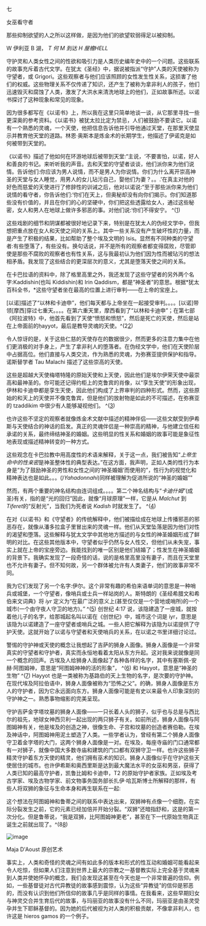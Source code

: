 <title>Familiars in Witchcraft</title><link href="9781620558478.css" rel="stylesheet" type="text/css"> 

七

女巫看守者

那些抑制欲望的人之所以这样做，是因为他们的欲望软弱得足以被抑制。

W 伊利亚 B 湖， *T 何 M 到达 H 屋檐HELL*

守护灵和人类女性之间的性欲和吸引力是人类历史编年史中的一个问题。这些联系的故事充斥着古代文学。在犹太《圣经》中，据说被指派“守护”人类的天使被称为守望者，或 Grigori。这些观察者与他们应该照顾的女性发生性关系，这损害了他们的权威。这些物理关系不仅传递了知识，还产生了被称为拿非利人的孩子，他们迅速毁灭和腐蚀了人类，激发了大洪水来清洗地球上的他们，正如故事所述。以诺书探讨了这种现象和常见的现象。

因为很多都写在《以诺书》上，所以我在这里只简单地谈一谈，从它那里寻找一些更深奥的参考资料。《以诺书》被犹太拉比定为禁忌，人们被鼓励不要读它。以诺有一个熟悉的灵魂，一个天使，他把信息告诉他并引导他通过天堂，在那里天使显示并教育他天堂的道路。林恩·奥斯本是炼金术的长期学生，他描述了伊诺克是如何被带到天堂的。

《以诺书》描述了他如何在环游地球后被带到天堂:“主说，‘不要害怕，以诺，好人和善良的书记。来听听我的声音。去和天堂的守望者谈谈，他们派你来为他们说情。告诉他们:你应该为男人说情，而不是男人为你说情。你们为什么离开崇高神圣的天堂与女人睡觉，用男人的女儿玷污自己，娶他们为妻？。。.'在真主对他的好色而慈爱的天使进行了修辞性的训诫之后，他对以诺说:“至于那些派你来为他们说情的看守者，你告诉他们:‘你们在天上，但奥秘却没有向你们揭示。你们知道那些没有价值的，并且在你们的心的坚硬中，你们把这些透露给女人，通过这些秘密，女人和男人在地球上做许多邪恶的事。对他们说:‘你们不得安宁。 ^([1](9781620558478_nts.xhtml#nt37))

这些戏剧的细节和阴谋都被很好地记录下来，特别是在犹太人的伪经文学中，但我想把重点放在女人和天使之间的关系上。其中一些关系没有产生破坏性的力量，而是产生了积极的结果，比如帮助了整个埃及文明的 Isis。显然有不同种类的守望者:有些堕落了，有些没有。换句话说，并不是所有的观察者都变得腐败，尽管即使是那些不腐败的观察者也有性关系，这与我最初认为他们因为性而被玷污的想法相矛盾。我发现了这些结合的更深层次的意义，尤其是堕落天使之间的关系。

在卡巴拉语的资料中，除了格里高里之外，我还发现了这些守望者的另外两个名字:Kaddishin(也叫 Kiddishin)和 Irin Qaddism，都是“神圣者”的意思。根据*犹太百科全书，*这些守望者坐在最高的位置上进行审判——在上帝的宝座上。

[以诺]描述了“以林和卡迪申”，他们每天都与上帝坐在一起接受审判。。。。[以诺]带领[摩西]穿过七重天。。。。在第六重天里，摩西看到了“以林和卡迪申”；在第七部《阿拉波特》中，他首先看到了天使“愤怒和愤怒”，然后是死亡的天使，然后是站在上帝面前的ḥayyot，最后是教导灵魂的天使。^(2[2](9781620558478_nts.xhtml#nt38))

令人惊讶的是，关于这些仁慈的天使存在的数据很少，然而更多的注意力集中在他们更消极的对手身上，产生了拿非利人的堕落者。在伪经文学中，他们在天使阶层中占据高位。他们直接与人类交流，作为熟悉的灵魂，为弥赛亚提供保护和指导。诺斯替学者 Tau Malachi 描述了这些崇高的天使。

这些是超越大天使梅塔特隆的原始天使和上天使，因此他们是埃尔伊荣天使中最崇高和最神圣的。你可能还记得约柜上的克鲁宾的肖像，以“孪生天使”的形象出现，伊林和卡迪申都是孪生天使，因此他们构成了上界审判的四种形式。然而，这些原始的和天上的天使并不像克鲁宾，但是他们的放射物是如此的不可描述，在弥赛亚的 tzaddikim 中很少有人能够凝视他们。 ^([3](9781620558478_nts.xhtml#nt39))

也许这些不坚定的观察者就像炼金术文献中描述的精神伴侣——这些文献受到伊希斯与天使结合的神话的启发。真正的灵魂伴侣是一种崇高的精神，与他建立信任和承诺的关系，最终缔结神圣的婚姻。这些明显的性关系和婚姻的故事可能是象征性地表现或描述精神转变的一种方式。

这些观念在卡巴拉教中用高度性的术语来解释，关于这一点，我们被告知“*上帝生命中的性亲密*是神圣整体性的典型表达。”在这方面，我声明，正如人类的性行为本身是“为了鼓励神圣的男性和女性之间的‘神圣婚姻’而使用的”，性行为的视觉化和精神表达也是如此。。。(*)Yahadonnahi*)同样被理解为促进所说的“神圣的婚姻”"

然而，有两个重要的神名结构由连词组成。。。。第二个神名结构与“*卡迪什姆*”(成圣)有关，指的是“光的回归”因此，就像“月球原理”一样，它是从 *Malchut* 到*Tiferet*的“反射光”，当我们为死者说 *Kadish* 时就发生了。 ^([4](9781620558478_nts.xhtml#nt40))

在对《以诺书》和《守望者》的传统解释中，他们被描绘成在地球上传播邪恶的邪恶存在，就像从潘多拉盒子里冒出来的灵魂一样。他们从天堂坠落是因为他们对性的渴望和堕落。这些解释与犹太文学中其他地方描述的与女性的神圣婚姻形成了鲜明的对比。在这些其他版本中，守望者似乎仍然与女人性交，但他们从未失宠，事实上就在上帝的宝座旁边。我能找到的唯一区别是他们结婚了；性发生在神圣婚姻的背景下。我确实发现了一段奇怪的话，说的是格里高里没有妻子，而且在天堂里也不允许有妻子。但不知何故，另一个群体被允许有人类妻子，他们的故事非常不同。

我为它们发现了另一个名字:伊尔。这个非常有趣的希伯来语单词的意思是一种哨兵或城堡，一个守望者，像哨兵或士兵一样站岗的人。斯特朗的《圣经希腊文和希伯来文词典》将 *iyr* 定义为“在最广泛的意义上(甚至仅仅是一个营地或哨所)的一个城市(一个由守夜人守卫的地方)。” ^([5](9781620558478_nts.xhtml#nt41)) 创世纪 4:17 说，该隐建造了一座城，就按着他儿子的名字，给那城起名叫以诺在《创世纪》中，城市这个词是 iyr，意思是该隐为以诺建造了一座守望者或哨兵之城。一些人把它解释为该隐为以诺提供了守护天使。这就开始了以诺与守望者和天使哨兵的关系，在以诺之书里详细讨论过。

警惕的守护神或天使的概念让我想起了吉萨的狮身人面像。狮身人面像是一个非常真实的守望者和守护者，真实而永恒地看着太阳从东方升起。这对我来说就像是同一个概念的回声。古埃及人给狮身人面像起了各种各样的名字，其中有塞斯佩-安赫·阿图姆神，意思是“阿图姆神神的活的形象”， ^([6](9781620558478_nts.xhtml#nt42)) 和 Hayyot，意思是“神圣的生物” ^([7](9781620558478_nts.xhtml#nt43)) Hayyot 也是一类被称为基路伯的天上生物的名字，是次要的守护神。在现代埃及阿拉伯语中，狮身人面像被称为“恐怖之父”。的确，狮身人面像是东方人的守护者，因为它永远面向东方。狮身人面像可能是有史以来最令人印象深刻的守护神之一。熟悉事物缩影的完美呈现。

守护吉萨金字塔坟墓的狮身人面像——一只长着人头的狮子，似乎也与总是与西比尔的祖先，地球女神西贝利一起出现的两只狮子有关。如前所述，狮身人面像与阿图姆神有关，他是埃及的创造之神，很像生命、子宫和坟墓的创造者赛伯勒。在埃及神话中，阿图姆神用泥土塑造了人类。一些学者认为，曾经有第二个狮身人面像守卫着金字塔的大门，这两个狮身人面像是一对。在埃及，每座寺庙的门口通常都有一对狮子，就像中国大多数寺庙和建筑的门口都有双狮守卫一样。也许这些狮子精灵守护着东方天使的精灵，他们拥有巫术的知识。狮身人面像似乎在守护这些天使居住的城市。也许伊希斯和奥西里斯是达到最大魔法水平的女巫和男巫，获得了人类已知的最高守护者，凯鲁比姆和卡迪申，T2 的原始守护者家族。正如埃及考古学家、埃及古物学家、前文物事务国务部长扎伊·哈瓦斯博士所解释的那样，有些人将双狮的象征与生命本身和再生联系在一起:

这个想法在阿图姆神和鲁蒂之间的联系中表达出来，双狮神有点像一个细胞，在实际分裂发生之前，它的元素已经加倍并开始分裂。“双狮”还暗指舒和，这是的第一次分化。但是鲁蒂说，“我是双狮，比阿图姆神更老”，甚至在下一代原始生物真正诞生之前就出现了。^(8[8](9781620558478_nts.xhtml#nt44))

![image](images/9781620558478_017.jpg)

Maja D'Aoust 原创艺术

事实上，人类和奇怪的灵魂之间有如此多的版本和形式的性互动和婚姻可能看起来令人吃惊，但如果人们注意到世界上最大的宗教之一基督教实际上完全基于灵魂来到人类并使她怀孕的概念，我们会发现这甚至在今天也是一个非常普遍的信仰。例如，一些基督徒对古代异教徒的故事感到震惊，认为这些“异教徒”的信仰是邪恶的，而没有认识到他们所信仰的故事几乎是同样的事情。在我看来，这些早期妇女与神灵交合并生育后代的故事，与玛丽亚的故事没有什么不同，玛丽亚是由圣灵受孕并生下耶稣基督的。因为她的后代被视为对人类的积极贡献，不像拿非利人，也许这是 hieros gamos 的一个例子。